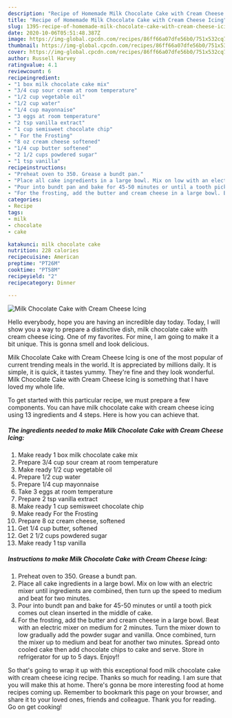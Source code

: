 ```yaml
---
description: "Recipe of Homemade Milk Chocolate Cake with Cream Cheese Icing"
title: "Recipe of Homemade Milk Chocolate Cake with Cream Cheese Icing"
slug: 1395-recipe-of-homemade-milk-chocolate-cake-with-cream-cheese-icing
date: 2020-10-06T05:51:48.387Z
image: https://img-global.cpcdn.com/recipes/86ff66a07dfe56b0/751x532cq70/milk-chocolate-cake-with-cream-cheese-icing-recipe-main-photo.jpg
thumbnail: https://img-global.cpcdn.com/recipes/86ff66a07dfe56b0/751x532cq70/milk-chocolate-cake-with-cream-cheese-icing-recipe-main-photo.jpg
cover: https://img-global.cpcdn.com/recipes/86ff66a07dfe56b0/751x532cq70/milk-chocolate-cake-with-cream-cheese-icing-recipe-main-photo.jpg
author: Russell Harvey
ratingvalue: 4.1
reviewcount: 6
recipeingredient:
- "1 box milk chocolate cake mix"
- "3/4 cup sour cream at room temperature"
- "1/2 cup vegetable oil"
- "1/2 cup water"
- "1/4 cup mayonnaise"
- "3 eggs at room temperature"
- "2 tsp vanilla extract"
- "1 cup semisweet chocolate chip"
- " For the Frosting"
- "8 oz cream cheese softened"
- "1/4 cup butter softened"
- "2 1/2 cups powdered sugar"
- "1 tsp vanilla"
recipeinstructions:
- "Preheat oven to 350. Grease a bundt pan."
- "Place all cake ingredients in a large bowl. Mix on low with an electric mixer until ingredients are combined, then turn up the speed to medium and beat for two minutes."
- "Pour into bundt pan and bake for 45-50 minutes or until a tooth pick comes out clean inserted in the middle of cake."
- "For the frosting, add the butter and cream cheese in a large bowl. Beat with an electric mixer on medium for 2 minutes. Turn the mixer down to low gradually add the powder sugar and vanilla. Once combined, turn the mixer up to medium and beat for another two minutes. Spread onto cooled cake then add chocolate chips to cake and serve. Store in refrigerator for up to 5 days. Enjoy!!"
categories:
- Recipe
tags:
- milk
- chocolate
- cake

katakunci: milk chocolate cake 
nutrition: 228 calories
recipecuisine: American
preptime: "PT26M"
cooktime: "PT58M"
recipeyield: "2"
recipecategory: Dinner

---
```



![Milk Chocolate Cake with Cream Cheese Icing](https://img-global.cpcdn.com/recipes/86ff66a07dfe56b0/751x532cq70/milk-chocolate-cake-with-cream-cheese-icing-recipe-main-photo.jpg)

Hello everybody, hope you are having an incredible day today. Today, I will show you a way to prepare a distinctive dish, milk chocolate cake with cream cheese icing. One of my favorites. For mine, I am going to make it a bit unique. This is gonna smell and look delicious.

Milk Chocolate Cake with Cream Cheese Icing is one of the most popular of current trending meals in the world. It is appreciated by millions daily. It is simple, it is quick, it tastes yummy. They're fine and they look wonderful. Milk Chocolate Cake with Cream Cheese Icing is something that I have loved my whole life.




To get started with this particular recipe, we must prepare a few components. You can have milk chocolate cake with cream cheese icing using 13 ingredients and 4 steps. Here is how you can achieve that.

<!--inarticleads1-->

##### The ingredients needed to make Milk Chocolate Cake with Cream Cheese Icing:

1. Make ready 1 box milk chocolate cake mix
1. Prepare 3/4 cup sour cream at room temperature
1. Make ready 1/2 cup vegetable oil
1. Prepare 1/2 cup water
1. Prepare 1/4 cup mayonnaise
1. Take 3 eggs at room temperature
1. Prepare 2 tsp vanilla extract
1. Make ready 1 cup semisweet chocolate chip
1. Make ready  For the Frosting
1. Prepare 8 oz cream cheese, softened
1. Get 1/4 cup butter, softened
1. Get 2 1/2 cups powdered sugar
1. Make ready 1 tsp vanilla




<!--inarticleads2-->

##### Instructions to make Milk Chocolate Cake with Cream Cheese Icing:

1. Preheat oven to 350. Grease a bundt pan.
1. Place all cake ingredients in a large bowl. Mix on low with an electric mixer until ingredients are combined, then turn up the speed to medium and beat for two minutes.
1. Pour into bundt pan and bake for 45-50 minutes or until a tooth pick comes out clean inserted in the middle of cake.
1. For the frosting, add the butter and cream cheese in a large bowl. Beat with an electric mixer on medium for 2 minutes. Turn the mixer down to low gradually add the powder sugar and vanilla. Once combined, turn the mixer up to medium and beat for another two minutes. Spread onto cooled cake then add chocolate chips to cake and serve. Store in refrigerator for up to 5 days. Enjoy!!




So that's going to wrap it up with this exceptional food milk chocolate cake with cream cheese icing recipe. Thanks so much for reading. I am sure that you will make this at home. There's gonna be more interesting food at home recipes coming up. Remember to bookmark this page on your browser, and share it to your loved ones, friends and colleague. Thank you for reading. Go on get cooking!
